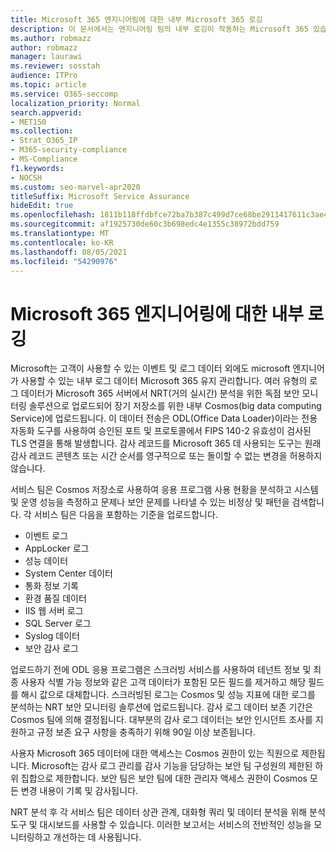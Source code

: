 ```yaml
---
title: Microsoft 365 엔지니어링에 대한 내부 Microsoft 365 로깅
description: 이 문서에서는 엔지니어링 팀의 내부 로깅이 작동하는 Microsoft 365 있습니다.
ms.author: robmazz
author: robmazz
manager: laurawi
ms.reviewer: sosstah
audience: ITPro
ms.topic: article
ms.service: O365-seccomp
localization_priority: Normal
search.appverid:
- MET150
ms.collection:
- Strat_O365_IP
- M365-security-compliance
- MS-Compliance
f1.keywords:
- NOCSH
ms.custom: seo-marvel-apr2020
titleSuffix: Microsoft Service Assurance
hideEdit: true
ms.openlocfilehash: 1811b118ffdbfce72ba7b387c499d7ce68be2911417611c3ae4fa39624511daf
ms.sourcegitcommit: af1925730de60c3b698edc4e1355c38972bdd759
ms.translationtype: MT
ms.contentlocale: ko-KR
ms.lasthandoff: 08/05/2021
ms.locfileid: "54290976"
---
```

# <a name="internal-logging-for-microsoft-365-engineering"></a>Microsoft 365 엔지니어링에 대한 내부 로깅

Microsoft는 고객이 사용할 수 있는 이벤트 및 로그 데이터 외에도 microsoft 엔지니어가 사용할 수 있는 내부 로그 데이터 Microsoft 365 유지 관리합니다. 여러 유형의 로그 데이터가 Microsoft 365 서버에서 NRT(거의 실시간) 분석을 위한 독점 보안 모니터링 솔루션으로 업로드되어 장기 저장소를 위한 내부 Cosmos(big data computing Service)에 업로드됩니다. 이 데이터 전송은 ODL(Office Data Loader)이라는 전용 자동화 도구를 사용하여 승인된 포트 및 프로토콜에서 FIPS 140-2 유효성이 검사된 TLS 연결을 통해 발생합니다. 감사 레코드를 Microsoft 365 데 사용되는 도구는 원래 감사 레코드 콘텐츠 또는 시간 순서를 영구적으로 또는 돌이할 수 없는 변경을 허용하지 않습니다.

서비스 팀은 Cosmos 저장소로 사용하여 응용 프로그램 사용 현황을 분석하고 시스템 및 운영 성능을 측정하고 문제나 보안 문제를 나타낼 수 있는 비정상 및 패턴을 검색합니다. 각 서비스 팀은 다음을 포함하는 기준을 업로드합니다.

- 이벤트 로그
- AppLocker 로그
- 성능 데이터
- System Center 데이터
- 통화 정보 기록
- 환경 품질 데이터
- IIS 웹 서버 로그
- SQL Server 로그
- Syslog 데이터
- 보안 감사 로그

업로드하기 전에 ODL 응용 프로그램은 스크러빙 서비스를 사용하여 테넌트 정보 및 최종 사용자 식별 가능 정보와 같은 고객 데이터가 포함된 모든 필드를 제거하고 해당 필드를 해시 값으로 대체합니다. 스크러빙된 로그는 Cosmos 및 성능 지표에 대한 로그를 분석하는 NRT 보안 모니터링 솔루션에 업로드됩니다. 감사 로그 데이터 보존 기간은 Cosmos 팀에 의해 결정됩니다. 대부분의 감사 로그 데이터는 보안 인시던트 조사를 지원하고 규정 보존 요구 사항을 충족하기 위해 90일 이상 보존됩니다.

사용자 Microsoft 365 데이터에 대한 액세스는 Cosmos 권한이 있는 직원으로 제한됩니다. Microsoft는 감사 로그 관리를 감사 기능을 담당하는 보안 팀 구성원의 제한된 하위 집합으로 제한합니다. 보안 팀은 보안 팀에 대한 관리자 액세스 권한이 Cosmos 모든 변경 내용이 기록 및 감사됩니다.

NRT 분석 후 각 서비스 팀은 데이터 상관 관계, 대화형 쿼리 및 데이터 분석을 위해 분석 도구 및 대시보드를 사용할 수 있습니다. 이러한 보고서는 서비스의 전반적인 성능을 모니터링하고 개선하는 데 사용됩니다.
